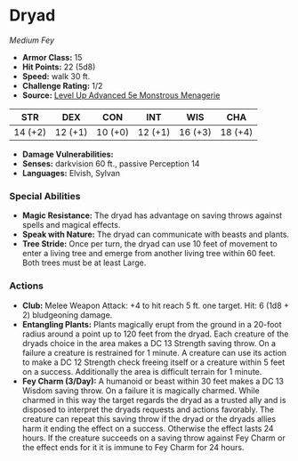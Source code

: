 # Dryad

*Medium* *Fey*

- **Armor Class:** 15
- **Hit Points:** 22 (5d8)
- **Speed:** walk 30 ft.
- **Challenge Rating:** 1/2
- **Source:** [Level Up Advanced 5e Monstrous Menagerie](https://www.levelup5e.com)

| STR | DEX | CON | INT | WIS | CHA |
| --- | --- | --- | --- | --- | --- |
| 14 (+2) | 12 (+1) | 10 (+0) | 12 (+1) | 16 (+3) | 18 (+4) |

- **Damage Vulnerabilities:** 
- **Senses:** darkvision 60 ft., passive Perception 14
- **Languages:** Elvish, Sylvan
### Special Abilities
- **Magic Resistance:** The dryad has advantage on saving throws against spells and magical effects.
- **Speak with Nature:** The dryad can communicate with beasts and plants.
- **Tree Stride:** Once per turn, the dryad can use 10 feet of movement to enter a living tree and emerge from another living tree within 60 feet. Both trees must be at least Large.
### Actions
- **Club:** Melee Weapon Attack: +4 to hit  reach 5 ft.  one target. Hit: 6 (1d8 + 2) bludgeoning damage.
- **Entangling Plants:** Plants magically erupt from the ground in a 20-foot radius around a point up to 120 feet from the dryad. Each creature of the dryads choice in the area makes a DC 13 Strength saving throw. On a failure  a creature is restrained for 1 minute. A creature can use its action to make a DC 12 Strength check  freeing itself or a creature within 5 feet on a success. Additionally  the area is difficult terrain for 1 minute.
- **Fey Charm (3/Day):** A humanoid or beast within 30 feet makes a DC 13 Wisdom saving throw. On a failure  it is magically charmed. While charmed in this way  the target regards the dryad as a trusted ally and is disposed to interpret the dryads requests and actions favorably. The creature can repeat this saving throw if the dryad or the dryads allies harm it  ending the effect on a success. Otherwise  the effect lasts 24 hours. If the creature succeeds on a saving throw against Fey Charm or the effect ends for it  it is immune to Fey Charm for 24 hours.
